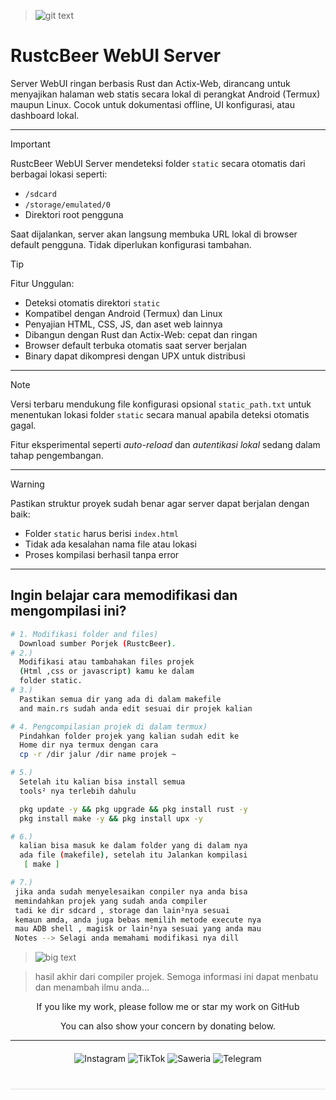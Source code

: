> ![git text](/server/IFS.png)

# RustcBeer WebUI Server

Server WebUI ringan berbasis Rust dan Actix-Web, dirancang untuk menyajikan halaman web statis secara lokal di perangkat Android (Termux) maupun Linux. Cocok untuk dokumentasi offline, UI konfigurasi, atau dashboard lokal.

------

> [!IMPORTANT]
> RustcBeer WebUI Server mendeteksi folder `static` secara otomatis dari berbagai lokasi seperti:
> - `/sdcard`
> - `/storage/emulated/0`
> - Direktori root pengguna
> 
> Saat dijalankan, server akan langsung membuka URL lokal di browser default pengguna. Tidak diperlukan konfigurasi tambahan.

> [!TIP]
> Fitur Unggulan:
> - Deteksi otomatis direktori `static`
> - Kompatibel dengan Android (Termux) dan Linux
> - Penyajian HTML, CSS, JS, dan aset web lainnya
> - Dibangun dengan Rust dan Actix-Web: cepat dan ringan
> - Browser default terbuka otomatis saat server berjalan
> - Binary dapat dikompresi dengan UPX untuk distribusi

------

> [!NOTE]
> Versi terbaru mendukung file konfigurasi opsional `static_path.txt` untuk menentukan lokasi folder `static` secara manual apabila deteksi otomatis gagal.
> 
> Fitur eksperimental seperti *auto-reload* dan *autentikasi lokal* sedang dalam tahap pengembangan.

------

> [!WARNING]
> Pastikan struktur proyek sudah benar agar server dapat berjalan dengan baik:
> - Folder `static` harus berisi `index.html`
> - Tidak ada kesalahan nama file atau lokasi
> - Proses kompilasi berhasil tanpa error

------

## Ingin belajar cara memodifikasi dan mengompilasi ini?

```bash
# 1. Modifikasi folder and files)
  Download sumber Porjek (RustcBeer).
# 2.)
  Modifikasi atau tambahakan files projek
  (Html ,css or javascript) kamu ke dalam
  folder static.
# 3.)
  Pastikan semua dir yang ada di dalam makefile
  and main.rs sudah anda edit sesuai dir projek kalian

# 4. Pengcompilasian projek di dalam termux)
  Pindahkan folder projek yang kalian sudah edit ke
  Home dir nya termux dengan cara
  cp -r /dir jalur /dir name projek ~

# 5.)
  Setelah itu kalian bisa install semua
  tools² nya terlebih dahulu

  pkg update -y && pkg upgrade && pkg install rust -y
  pkg install make -y && pkg install upx -y

# 6.)
  kalian bisa masuk ke dalam folder yang di dalam nya
  ada file (makefile), setelah itu Jalankan kompilasi
   [ make ]

# 7.)
 jika anda sudah menyelesaikan conpiler nya anda bisa
 memindahkan projek yang sudah anda compiler
 tadi ke dir sdcard , storage dan lain²nya sesuai
 kemaun amda, anda juga bebas memilih metode execute nya
 mau ADB shell , magisk or lain²nya sesuai yang anda mau
 Notes --> Selagi anda memahami modifikasi nya dill

````
> ![big text](/server/scp.png)

>  hasil akhir dari compiler projek.
>  Semoga informasi ini dapat menbatu dan menambah ilmu anda...
  

<!-- Tambahkan ini di <head> HTML kamu -->
<div align="center">
  If you like my work, please follow me or star my work on GitHub
  
You can also show your concern by donating below.
<div align="center">
 </div>
<hr/>

  <div style="margin: 20px 0;">
    <a href="https://www.instagram.com/pai_calll?igsh=OGZnYmZ5OGdiMG9r" target="_blank" style="text-decoration: none;">
      <img src="https://img.shields.io/badge/-Instagram-red?style=for-the-badge&logo=instagram&logoColor=white" alt="Instagram">
    </a>
    <a href="https://www.tiktok.com/@pai.call" target="_blank" style="text-decoration: none;">
      <img src="https://img.shields.io/badge/-TikTok-black?style=for-the-badge&logo=tiktok&logoColor=white" alt="TikTok">
    </a>
    <a href="https://saweria.co/Uniccc" target="_blank" style="text-decoration: none;">
      <img src="https://img.shields.io/badge/-Saweria-yellow?style=for-the-badge&logo=saweria&logoColor=white" alt="Saweria">
    </a>
    <a href="https://t.me/Yeye_PID" target="_blank" style="text-decoration: none;">
      <img src="https://img.shields.io/badge/-Telegram-blue?style=for-the-badge&logo=telegram&logoColor=white" alt="Telegram">
    </a>
  </div>

  <hr style="border: none; height: 1px; background: #ddd; margin: 40px 0;">

</div>
